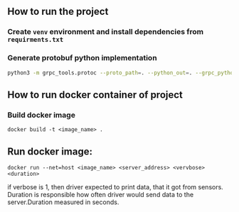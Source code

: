 ## How to run the project
### Create `venv` environment and install dependencies from `requirments.txt`
### Generate protobuf python implementation
```bash
python3 -m grpc_tools.protoc --proto_path=. --python_out=. --grpc_python_out=. data_transfer_api.proto 
```



## How to run docker container of project
### Build docker image
``` docker build -t <image_name> . ```
## Run docker image:
```docker run --net=host <image_name> <server_address> <vervbose> <duration>```

if verbose is 1, then driver expected to print data, that it got from sensors.
Duration is responsible how often driver would send data to the server.Duration measured in seconds.
